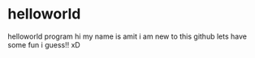 # helloworld
helloworld program
hi my name is amit 
i am new to this github 
lets have some fun i guess!! xD
